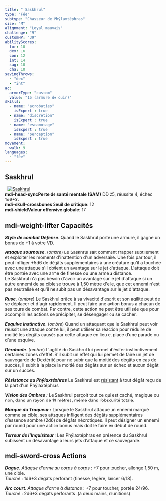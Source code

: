 ```yaml
---
title: " Saskhrul"
type: "Fée"
subtype: "Chasseur de Phýlaxtéphras"
size: "M"
alignment: "Loyal mauvais"
challenge: "9"
customHP: "39"
abilityScores:
  for: 10
  dex: 16
  con: 12
  int: 14
  sag: 10
  cha: 10
savingThrows:
  - "dex"
  - "int"
ac:
  armorType: "custom"
  value: "15 (armure de cuir)"
skills:
  - name: "acrobaties"
    isExpert : true
  - name: "discretion"
    isExpert : true
  - name: "escamotage"
    isExpert : true
  - name: "perception"
    isExpert : true
movement:
  walk: 9
languages:
  - "fée"
---
```

## Saskhrul
&nbsp;
[![Saskhrul](https://www.douaratil.fr/illustrations/fee/saskhrul300.jpeg)](https://www.douaratil.fr/illustrations/fee/saskhrul.jpeg)  
**<v-icon>mdi-head-sync</v-icon>Perte de santé mentale (SAM)** DD 25, réussite 4, échec 1d6+3.   
**<v-icon>mdi-skull-crossbones</v-icon> Seuil de critique**: 12      
**<v-icon>mdi-shield</v-icon>Valeur offensive globale**: 17     
## <v-icon>mdi-weight-lifter</v-icon> Capacités

_**Style de combat Défense**_. Quand le Saskhrul porte une armure, il gagne un bonus de +1 à votre VD.   

_**Attaque sournoise**_. (*ombre*) Le Saskhrul sait comment frapper subtilement et exploiter les moments d'inattention d'un adversaire. Une fois par tour, il peut infliger +5d6 de dégâts supplémentaires à une créature qu'il a touchée avec une attaque s'il obtient un avantage sur le jet d'attaque. L'attaque doit être portée avec une arme de finesse ou une arme à distance.  
Le Saskhrul n'a pas besoin d'avoir un avantage sur le jet d'attaque si un autre ennemi de sa cible se trouve à 1,50 mètre d'elle, que cet ennemi n'est pas neutralisé et qu'il ne subit pas un désavantage sur le jet d'attaque.  

_**Ruse**_. (*ombre*) Le Saskhrul grâce à sa vivacité d'esprit et son agilité peut de se déplacer et d'agir rapidement. Il peut faire une action bonus à chacun de ses tours de combat. Par contre, cette action ne peut être utilisée que pour accomplir les actions se précipiter, se désengager ou se cacher.   

_**Esquive instinctive**_. (*ombre*) Quand un attaquant que le Saskhrul peut voir réussit une attaque contre lui, il peut utiliser sa réaction pour réduire de moitié les dégâts causés par cette attaque en lieu et place d’une parade ou d’une esquive.  

_**Dérobade**_. (*ombre*)  L'agilité du Saskhrul lui permet d'éviter instinctivement certaines zones d'effet. S'il subit un effet qui lui permet de faire un jet de sauvegarde de Dextérité pour ne subir que la moitié des dégâts en cas de succès, il subit à la place la moitié des dégâts sur un échec et aucun dégât sur un succès.  

_**Résistance au Phýlaxtéphras**_ Le Saskhrul est [résistant](/combattre/#resistance-et-vulnerabilite-aux-degats) à tout dégât reçu de la part d'un Phýlaxtéphras

_**Vision des Ombres :**_  Le Saskhrul perçoit tout ce qui est caché, magique ou non, dans un rayon de 18 mètres, même dans l’obscurité totale.  

_**Marque du Traqueur :**_  Lorsque le Saskhrul attaque un ennemi marqué comme sa cible, ses attaques infligent des dégâts supplémentaires d’essence sombre (2d6) de dégâts nécrotiques. Il peut désigner un ennemi par round pour une action bonus mais doit le faire en début de round.   

_**Terreur de l’Inquisiteur :**_  Les Phýlaxtéphras en présence du Saskhrul subissent un désavantage à leurs jets d’attaque et de sauvegarde. 

## <v-icon>mdi-sword-cross</v-icon> Actions
_**Dague**_. _Attaque d'arme au corps à corps_ : +7 pour toucher, allonge 1,50 m, une cible.  
_Touché_ : 1d6+3 dégâts perforant (finesse, légère, lancer 6/18).  

_**Arc court**_. _Attaque d'arme à distance_ : +7 pour toucher, portée 24/96.  
_Touché_ : 2d6+3 dégâts perforants .(à deux mains, munitions)

